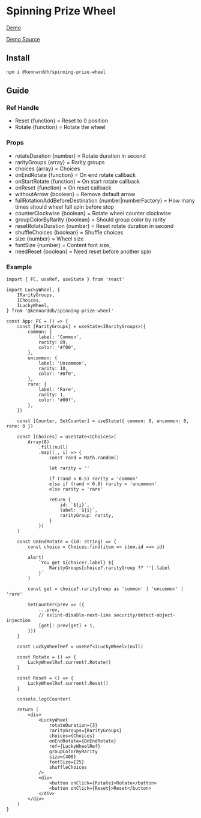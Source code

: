 # Spinning Prize Wheel

[Demo](https://kennarddh.github.io/spinning-prize-wheel/)

[Demo Source](https://github.com/kennarddh/spinning-prize-wheel/tree/main/sites)

## Install

```bash
npm i @kennarddh/spinning-prize-wheel
```

## Guide

### Ref Handle

-   Reset {function} = Reset to 0 position
-   Rotate {function} = Rotate the wheel

### Props

-   rotateDuration {number} = Rotate duration in second
-   rarityGroups {array} = Rarity groups
-   choices {array} = Choices
-   onEndRotate {function} = On end rotate callback
-   onStartRotate {function} = On start rotate callback
-   onReset {function} = On reset callback
-   withoutArrow {boolean} = Remove default arrow
-   fullRotationAddBeforeDestination {number|numberFactory} = How many times should wheel full spin before stop
-   counterClockwise {boolean} = Rotate wheel counter clockwise
-   groupColorByRarity {boolean} = Should group color by rarity
-   resetRotateDuration {number} = Reset rotate duration in second
-   shuffleChoices {boolean} = Shuffle choices
-   size {number} = Wheel size
-   fontSize {number} = Content font size,
-   needReset {boolean} = Need reset before another spin

### Example

```typescriptreact
import { FC, useRef, useState } from 'react'

import LuckyWheel, {
	IRarityGroups,
	IChoices,
	ILuckyWheel,
} from '@kennarddh/spinning-prize-wheel'

const App: FC = () => {
	const [RarityGroups] = useState<IRarityGroups>({
		common: {
			label: 'Common',
			rarity: 89,
			color: '#f00',
		},
		uncommon: {
			label: 'Uncommon',
			rarity: 10,
			color: '#0f0',
		},
		rare: {
			label: 'Rare',
			rarity: 1,
			color: '#00f',
		},
	})

	const [Counter, SetCounter] = useState({ common: 0, uncommon: 0, rare: 0 })

	const [Choices] = useState<IChoices>(
		Array(8)
			.fill(null)
			.map((_, i) => {
				const rand = Math.random()

				let rarity = ''

				if (rand < 0.5) rarity = 'common'
				else if (rand < 0.8) rarity = 'uncommon'
				else rarity = 'rare'

				return {
					id: `${i}`,
					label: `${i}`,
					rarityGroup: rarity,
				}
			})
	)

	const OnEndRotate = (id: string) => {
		const choice = Choices.find(item => item.id === id)

		alert(
			`You get ${choice?.label} ${
				RarityGroups[choice?.rarityGroup ?? ''].label
			}`
		)

		const get = choice?.rarityGroup as 'common' | 'uncommon' | 'rare'

		SetCounter(prev => ({
			...prev,
			// eslint-disable-next-line security/detect-object-injection
			[get]: prev[get] + 1,
		}))
	}

	const LuckyWheelRef = useRef<ILuckyWheel>(null)

	const Rotate = () => {
		LuckyWheelRef.current?.Rotate()
	}

	const Reset = () => {
		LuckyWheelRef.current?.Reset()
	}

	console.log(Counter)

	return (
		<div>
			<LuckyWheel
				rotateDuration={3}
				rarityGroups={RarityGroups}
				choices={Choices}
				onEndRotate={OnEndRotate}
				ref={LuckyWheelRef}
				groupColorByRarity
				size={400}
				fontSize={25}
				shuffleChoices
			/>
			<div>
				<button onClick={Rotate}>Rotate</button>
				<button onClick={Reset}>Reset</button>
			</div>
		</div>
	)
}
```
